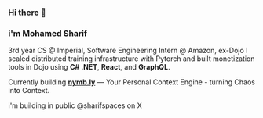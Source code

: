### Hi there 👋

<!--
**MSH4R1F/MSH4R1F** is a ✨ _special_ ✨ repository because its `README.md` (this file) appears on your GitHub profile.

Here are some ideas to get you started:
-->

### i'm Mohamed Sharif

3rd year CS @ Imperial, Software Engineering Intern @ Amazon, ex-Dojo
I scaled distributed training infrastructure with Pytorch and built monetization tools in Dojo using **C# .NET**, **React**, and **GraphQL**.

Currently building **[nymb.ly](https://nymb.ly)** — Your Personal Context Engine - turning Chaos into Context.

i'm building in public @sharifspaces on X

